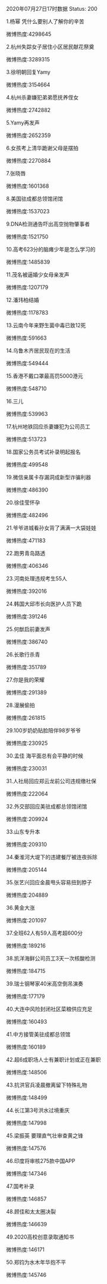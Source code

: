 2020年07月27日17时数据
Status: 200

1.杨幂 凭什么要别人了解你的辛苦

微博热度:4298645

2.杭州失踪女子居住小区居民献花祭奠

微博热度:3289315

3.徐明朝回复Yamy

微博热度:3154664

4.杭州杀妻嫌犯弟弟愿抚养侄女

微博热度:2742882

5.Yamy再发声

微博热度:2652359

6.女孩考上清华跪谢父母是摆拍

微博热度:2270884

7.张晓唇

微博热度:1601368

8.美国驻成都总领馆闭馆

微博热度:1537023

9.DNA检测通告吓出高空抛物肇事者

微博热度:1521750

10.高考623分的脑瘫少年是怎么学习的

微博热度:1485839

11.茂名被逼婚少女母亲发声

微博热度:1207179

12.潘玮柏结婚

微博热度:1178783

13.云南今年来野生菌中毒已致12死

微博热度:591663

14.乌鲁木齐居民现在的生活

微博热度:549444

15.香港不戴口罩最高罚5000港元

微博热度:548710

16.三儿

微博热度:539963

17.杭州地铁回应杀妻嫌犯为公司员工

微博热度:513723

18.国家公务员考试补录明起报名

微博热度:499548

19.微信亲属卡存漏洞成新型诈骗利器

微博热度:486390

20.徐佳莹怀孕

微博热度:482496

21.爷爷进城看孙女背了满满一大袋娃娃

微博热度:471183

22.跑男青岛路透

微博热度:406346

23.河南处理违规考生55人

微博热度:392016

24.韩国大邱市长向医护人员下跪

微博热度:391246

25.何猷启前妻发声

微博热度:386740

26.长歌行杀青

微博热度:351789

27.你是我的荣耀

微博热度:291389

28.漫展偷拍

微博热度:261815

29.100岁奶奶贴脸陪伴98岁爷爷

微博热度:230925

30.孟佳 海平面总有会平静的时候

微博热度:230031

31.人社局回应郑云龙前公司违规缴社保

微博热度:222064

32.外交部回应美驻成都总领馆闭馆

微博热度:209924

33.山东专升本

微博热度:209310

34.秦淮河大堤下的违建餐厅被连夜拆除

微博热度:205144

35.张艺兴回应金晨甩头容易扭到脖子

微博热度:204889

36.黄金大涨

微博热度:201097

37.全班62人有59人高考超600分

微博热度:189216

38.凯洋海鲜公司员工3天一次核酸检测

微博热度:184715

39.瑞士钢琴家40米高空倒吊演奏

微博热度:177179

40.大连中风险封闭社区菜粮供应充足

微博热度:160493

41.中方接管美驻成都总领馆

微博热度:160189

42.超6成职场人士有兼职计划或正在兼职

微博热度:148506

43.抗洪官兵凌晨撤离留下特殊礼物

微博热度:148499

44.长江第3号洪水过境重庆

微博热度:147998

45.梁振英 要理直气壮审查黄之锋

微博热度:147576

46.印度将审核275款中国APP

微博热度:147346

47.国考补录

微博热度:146857

48.顾佳和太太圈决裂

微博热度:146639

49.2020高校创意录取通知书

微博热度:146171

50.郑钧为水木年华抱不平

微博热度:145746

